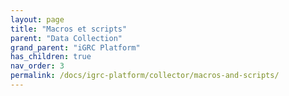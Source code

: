```yaml
---
layout: page
title: "Macros et scripts"
parent: "Data Collection"
grand_parent: "iGRC Platform"
has_children: true
nav_order: 3
permalink: /docs/igrc-platform/collector/macros-and-scripts/
---
```

